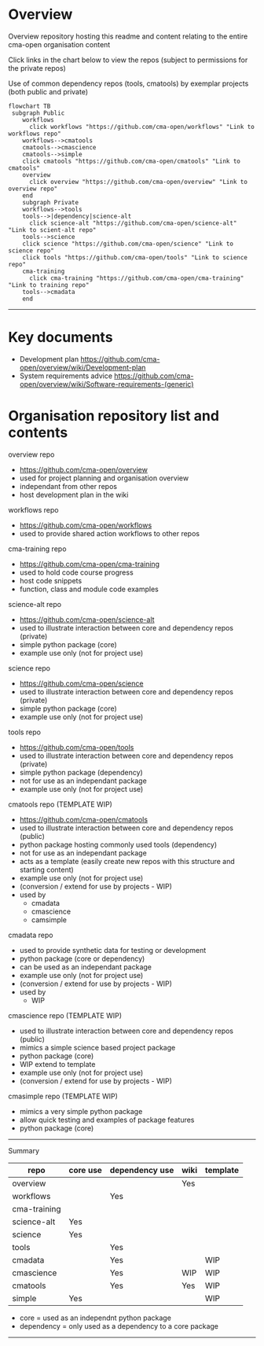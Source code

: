 # Overview

Overview repository hosting this readme and content relating to the entire cma-open organisation content

Click links in the chart below to view the repos (subject to permissions for the private repos)

Use of common dependency repos (tools, cmatools) by exemplar projects (both public and private)


```mermaid
flowchart TB
 subgraph Public
    workflows
      click workflows "https://github.com/cma-open/workflows" "Link to workflows repo"
    workflows-->cmatools
    cmatools-->cmascience
    cmatools-->simple
    click cmatools "https://github.com/cma-open/cmatools" "Link to cmatools"
    overview
      click overview "https://github.com/cma-open/overview" "Link to overview repo"
    end
    subgraph Private
    workflows-->tools
    tools-->|dependency|science-alt
      click science-alt "https://github.com/cma-open/science-alt" "Link to scient-alt repo"
    tools-->science
    click science "https://github.com/cma-open/science" "Link to science repo"
    click tools "https://github.com/cma-open/tools" "Link to science repo"
    cma-training
      click cma-training "https://github.com/cma-open/cma-training" "Link to training repo"
    tools-->cmadata
    end
```

---

# Key documents

- Development plan https://github.com/cma-open/overview/wiki/Development-plan
- System requirements advice https://github.com/cma-open/overview/wiki/Software-requirements-(generic)

# Organisation repository list and contents

overview repo
- https://github.com/cma-open/overview
- used for project planning and organisation overview
- independant from other repos
- host development plan in the wiki

workflows repo
- https://github.com/cma-open/workflows
- used to provide shared action workflows to other repos

cma-training repo
- https://github.com/cma-open/cma-training
- used to hold code course progress
- host code snippets
- function, class and module code examples

science-alt repo
- https://github.com/cma-open/science-alt
- used to illustrate interaction between core and dependency repos (private)
- simple python package (core)
- example use only (not for project use)

science repo
- https://github.com/cma-open/science
- used to illustrate interaction between core and dependency repos (private)
- simple python package (core)
- example use only (not for project use)

tools repo
- https://github.com/cma-open/tools
- used to illustrate interaction between core and dependency repos (private)
- simple python package (dependency)
- not for use as an independant package
- example use only (not for project use)

cmatools repo (TEMPLATE WIP)
- https://github.com/cma-open/cmatools
- used to illustrate interaction between core and dependency repos (public)
- python package hosting commonly used tools (dependency)
- not for use as an independant package 
- acts as a template (easily create new repos with this structure and starting content)
- example use only (not for project use)
- (conversion / extend for use by projects - WIP)
- used by 
    - cmadata
    - cmascience
    - camsimple

cmadata repo
- used to provide synthetic data for testing or development
- python package (core or dependency)
- can be used as an independant package
- example use only (not for project use)
- (conversion / extend for use by projects - WIP)
- used by
    - WIP 

cmascience repo (TEMPLATE WIP)
- used to illustrate interaction between core and dependency repos (public)
- mimics a simple science based project package 
- python package (core)
- WIP extend to template
- example use only (not for project use)
- (conversion / extend for use by projects - WIP)

cmasimple repo (TEMPLATE WIP)
- mimics a very simple python package 
- allow quick testing and examples of package features
- python package (core)


---

Summary


| repo            | core use        | dependency use  | wiki            | template |
| --------------- | --------------- | --------------- | --------------- | -------  |
| overview        |                 |                 | Yes             |          |
| workflows       |                 | Yes             |                 |          |
| cma-training    |                 |                 |                 |          |
| science-alt     | Yes             |                 |                 |          |
| science         | Yes             |                 |                 |          |
| tools           |                 | Yes             |                 |          |
| cmadata         |                 | Yes             |                 |  WIP     |
| cmascience      |                 | Yes             | WIP             |  WIP     |
| cmatools        |                 | Yes             | Yes             |  WIP     |
| simple          | Yes             |                 |                 |  WIP     |


- core = used as an independnt python package
- dependency = only used as a dependency to a core package

---




